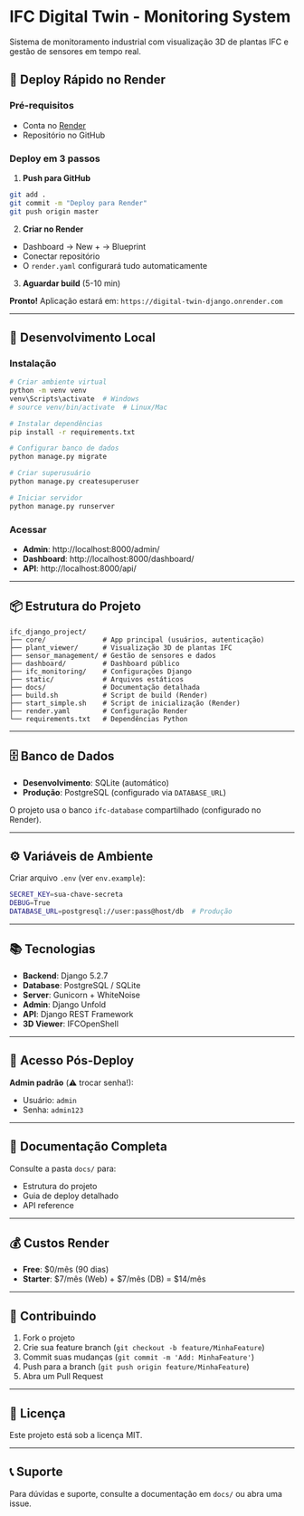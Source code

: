 # IFC Digital Twin - Monitoring System

Sistema de monitoramento industrial com visualização 3D de plantas IFC e gestão de sensores em tempo real.

## 🚀 Deploy Rápido no Render

### Pré-requisitos
- Conta no [Render](https://render.com/)
- Repositório no GitHub

### Deploy em 3 passos

1. **Push para GitHub**
```bash
git add .
git commit -m "Deploy para Render"
git push origin master
```

2. **Criar no Render**
- Dashboard → New + → Blueprint
- Conectar repositório
- O `render.yaml` configurará tudo automaticamente

3. **Aguardar build** (5-10 min)

**Pronto!** Aplicação estará em: `https://digital-twin-django.onrender.com`

---

## 🔧 Desenvolvimento Local

### Instalação

```bash
# Criar ambiente virtual
python -m venv venv
venv\Scripts\activate  # Windows
# source venv/bin/activate  # Linux/Mac

# Instalar dependências
pip install -r requirements.txt

# Configurar banco de dados
python manage.py migrate

# Criar superusuário
python manage.py createsuperuser

# Iniciar servidor
python manage.py runserver
```

### Acessar

- **Admin**: http://localhost:8000/admin/
- **Dashboard**: http://localhost:8000/dashboard/
- **API**: http://localhost:8000/api/

---

## 📦 Estrutura do Projeto

```
ifc_django_project/
├── core/              # App principal (usuários, autenticação)
├── plant_viewer/      # Visualização 3D de plantas IFC
├── sensor_management/ # Gestão de sensores e dados
├── dashboard/         # Dashboard público
├── ifc_monitoring/    # Configurações Django
├── static/            # Arquivos estáticos
├── docs/              # Documentação detalhada
├── build.sh           # Script de build (Render)
├── start_simple.sh    # Script de inicialização (Render)
├── render.yaml        # Configuração Render
└── requirements.txt   # Dependências Python
```

---

## 🗄️ Banco de Dados

- **Desenvolvimento**: SQLite (automático)
- **Produção**: PostgreSQL (configurado via `DATABASE_URL`)

O projeto usa o banco `ifc-database` compartilhado (configurado no Render).

---

## ⚙️ Variáveis de Ambiente

Criar arquivo `.env` (ver `env.example`):

```bash
SECRET_KEY=sua-chave-secreta
DEBUG=True
DATABASE_URL=postgresql://user:pass@host/db  # Produção
```

---

## 📚 Tecnologias

- **Backend**: Django 5.2.7
- **Database**: PostgreSQL / SQLite
- **Server**: Gunicorn + WhiteNoise
- **Admin**: Django Unfold
- **API**: Django REST Framework
- **3D Viewer**: IFCOpenShell

---

## 🔐 Acesso Pós-Deploy

**Admin padrão** (⚠️ trocar senha!):
- Usuário: `admin`
- Senha: `admin123`

---

## 📖 Documentação Completa

Consulte a pasta `docs/` para:
- Estrutura do projeto
- Guia de deploy detalhado
- API reference

---

## 💰 Custos Render

- **Free**: $0/mês (90 dias)
- **Starter**: $7/mês (Web) + $7/mês (DB) = $14/mês

---

## 🤝 Contribuindo

1. Fork o projeto
2. Crie sua feature branch (`git checkout -b feature/MinhaFeature`)
3. Commit suas mudanças (`git commit -m 'Add: MinhaFeature'`)
4. Push para a branch (`git push origin feature/MinhaFeature`)
5. Abra um Pull Request

---

## 📝 Licença

Este projeto está sob a licença MIT.

---

## 📞 Suporte

Para dúvidas e suporte, consulte a documentação em `docs/` ou abra uma issue.
